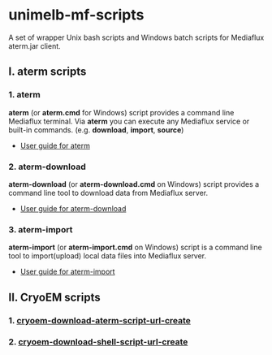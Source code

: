 # unimelb-mf-scripts
A set of wrapper Unix bash scripts and Windows batch scripts for Mediaflux aterm.jar client.

## I. aterm scripts

### 1. aterm
**aterm** (or **aterm.cmd** for Windows) script provides a command line Mediaflux terminal. Via **aterm** you can execute any Mediaflux service or built-in commands. (e.g. **download**, **import**, **source**)

  * [User guide for aterm](https://github.com/UoM-ResPlat-DevOps/unimelb-mf-scripts/blob/master/docs/aterm.md)

### 2. aterm-download
**aterm-download** (or **aterm-download.cmd** on Windows) script provides a command line tool to download data from Mediaflux server. 

  * [User guide for aterm-download](https://github.com/UoM-ResPlat-DevOps/unimelb-mf-scripts/blob/master/docs/aterm-download.md)

### 3. aterm-import
**aterm-import** (or **aterm-import.cmd** on Windows) script is a command line tool to import(upload) local data files into Mediaflux server. 

  * [User guide for aterm-import](https://github.com/UoM-ResPlat-DevOps/unimelb-mf-scripts/blob/master/docs/aterm-import.md)

## II. CryoEM scripts

### 1. [cryoem-download-aterm-script-url-create](https://github.com/UoM-ResPlat-DevOps/unimelb-mf-scripts/blob/master/unix/cryo-em/cryoem-download-aterm-script-url-create)

### 2. [cryoem-download-shell-script-url-create](https://github.com/UoM-ResPlat-DevOps/unimelb-mf-scripts/blob/master/unix/cryo-em/cryoem-download-shell-script-url-create)

